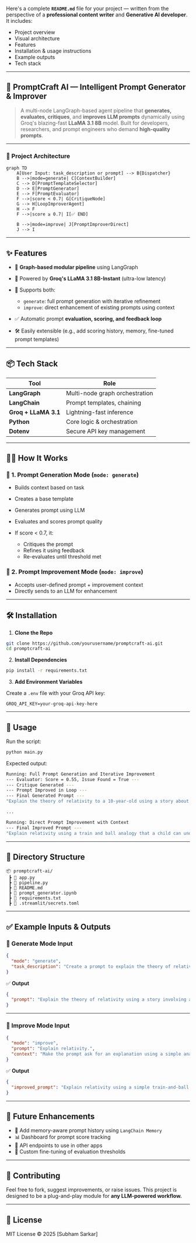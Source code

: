 Here's a complete **`README.md`** file for your project — written from the perspective of a **professional content writer** and **Generative AI developer**. It includes:

* Project overview
* Visual architecture
* Features
* Installation & usage instructions
* Example outputs
* Tech stack

---

## 🧠 PromptCraft AI — Intelligent Prompt Generator & Improver

> A multi-node LangGraph-based agent pipeline that **generates, evaluates, critiques**, and **improves LLM prompts** dynamically using Groq's blazing-fast **LLaMA 3.1 8B** model.
> Built for developers, researchers, and prompt engineers who demand **high-quality prompts**.

---

### 📸 Project Architecture

```mermaid
graph TD
    A[User Input: task_description or prompt] --> B{Dispatcher}
    B -->|mode=generate| C[ContextBuilder]
    C --> D[PromptTemplateSelector]
    D --> E[PromptGenerator]
    E --> F[PromptEvaluator]
    F -->|score < 0.7| G[CritiqueNode]
    G --> H[LoopImproverAgent]
    H --> F
    F -->|score ≥ 0.7| I[✅ END]

    B -->|mode=improve| J[PromptImproverDirect]
    J --> I
```

---

## ✨ Features

* 🔁 **Graph-based modular pipeline** using LangGraph
* 🚀 Powered by **Groq's LLaMA 3.1 8B-Instant** (ultra-low latency)
* 🧠 Supports both:

  * `generate`: full prompt generation with iterative refinement
  * `improve`: direct enhancement of existing prompts using context
* ✅ Automatic prompt **evaluation, scoring, and feedback loop**
* 🛠️ Easily extensible (e.g., add scoring history, memory, fine-tuned prompt templates)

---

## 📦 Tech Stack

| Tool                 | Role                           |
| -------------------- | ------------------------------ |
| **LangGraph**        | Multi-node graph orchestration |
| **LangChain**        | Prompt templates, chaining     |
| **Groq + LLaMA 3.1** | Lightning-fast inference       |
| **Python**           | Core logic & orchestration     |
| **Dotenv**           | Secure API key management      |

---

## 🧑‍💻 How It Works

### 🔹 1. Prompt Generation Mode (`mode: generate`)

* Builds context based on task
* Creates a base template
* Generates prompt using LLM
* Evaluates and scores prompt quality
* If score < 0.7, it:

  * Critiques the prompt
  * Refines it using feedback
  * Re-evaluates until threshold met

### 🔹 2. Prompt Improvement Mode (`mode: improve`)

* Accepts user-defined prompt + improvement context
* Directly sends to an LLM for enhancement

---

## 🛠 Installation

1. **Clone the Repo**

```bash
git clone https://github.com/yourusername/promptcraft-ai.git
cd promptcraft-ai
```

2. **Install Dependencies**

```bash
pip install -r requirements.txt
```

3. **Add Environment Variables**

Create a `.env` file with your Groq API key:

```
GROQ_API_KEY=your-groq-api-key-here
```

---

## 🚀 Usage

Run the script:

```bash
python main.py
```

Expected output:

```bash
Running: Full Prompt Generation and Iterative Improvement
--- Evaluator: Score = 0.55, Issue Found = True ---
--- Critique Generated ---
--- Prompt Improved in Loop ---
--- Final Generated Prompt ---
"Explain the theory of relativity to a 10-year-old using a story about two children playing catch on a moving train..."

...

Running: Direct Prompt Improvement with Context
--- Final Improved Prompt ---
"Explain relativity using a train and ball analogy that a child can understand."
```

---

## 📂 Directory Structure

```
📦 promptcraft-ai/
 ┣ 📄 app.py
 ┣ 📄 pipeline.py
 ┣ 📄 README.md
 ┣ 📄 prompt_generator.ipynb
 ┣ 📄 requirements.txt
 ┣ 📄 .streamlit/secrets.toml
```

---

## ✅ Example Inputs & Outputs

### 🔸 Generate Mode Input

```json
{
  "mode": "generate",
  "task_description": "Create a prompt to explain the theory of relativity to a 10-year-old."
}
```

✅ **Output**

```json
{
  "prompt": "Explain the theory of relativity using a story involving a train, a ball, and two kids. Use simple language."
}
```

---

### 🔸 Improve Mode Input

```json
{
  "mode": "improve",
  "prompt": "Explain relativity.",
  "context": "Make the prompt ask for an explanation using a simple analogy involving a train and a ball."
}
```

✅ **Output**

```json
{
  "improved_prompt": "Explain relativity using a simple train-and-ball analogy suitable for beginners."
}
```

---

## 🌱 Future Enhancements

* 🧠 Add memory-aware prompt history using `LangChain Memory`
* 📊 Dashboard for prompt score tracking
* 🔗 API endpoints to use in other apps
* 🧪 Custom fine-tuning of evaluation thresholds

---

## 🙌 Contributing

Feel free to fork, suggest improvements, or raise issues.
This project is designed to be a plug-and-play module for **any LLM-powered workflow.**

---

## 📄 License

MIT License © 2025 \[Subham Sarkar]

